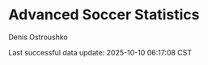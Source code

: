 # Advanced Soccer Statistics
Denis Ostroushko

<!-- gfm -->

Last successful data update: 2025-10-10 06:17:08 CST
